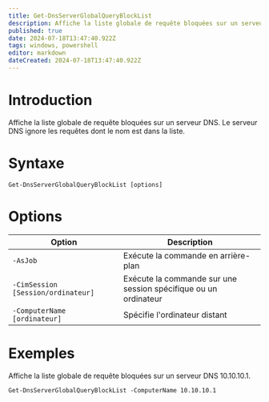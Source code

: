 ```yaml
---
title: Get-DnsServerGlobalQueryBlockList
description: Affiche la liste globale de requête bloquées sur un serveur DNS. Le serveur DNS ignore les requêtes dont le nom est dans la liste
published: true
date: 2024-07-18T13:47:40.922Z
tags: windows, powershell
editor: markdown
dateCreated: 2024-07-18T13:47:40.922Z
---
```


# Introduction

Affiche la liste globale de requête bloquées sur un serveur DNS. Le serveur DNS ignore les requêtes dont le nom est dans la liste.

# Syntaxe

`Get-DnsServerGlobalQueryBlockList [options]`

# Options

| Option                             | Description                                                     |
| ---------------------------------- | --------------------------------------------------------------- |
| `-AsJob`                           | Exécute la commande en arrière-plan                             |
| `-CimSession [Session/ordinateur]` | Exécute la commande sur une session spécifique ou un ordinateur |
| `-ComputerName [ordinateur]`       | Spécifie l'ordinateur distant                                   |

# Exemples

Affiche la liste globale de requête bloquées sur un serveur DNS 10.10.10.1.

`Get-DnsServerGlobalQueryBlockList -ComputerName 10.10.10.1`
